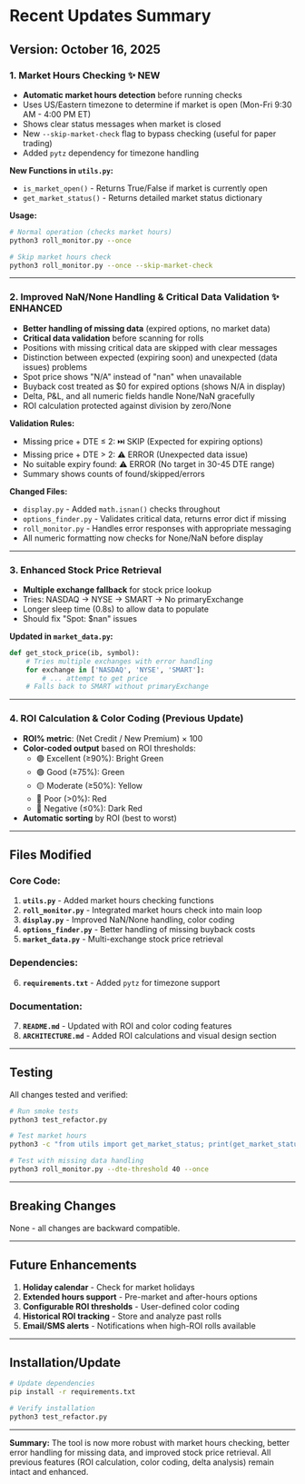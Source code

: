 # Recent Updates Summary

## Version: October 16, 2025

### 1. Market Hours Checking ✨ NEW
- **Automatic market hours detection** before running checks
- Uses US/Eastern timezone to determine if market is open (Mon-Fri 9:30 AM - 4:00 PM ET)
- Shows clear status messages when market is closed
- New `--skip-market-check` flag to bypass checking (useful for paper trading)
- Added `pytz` dependency for timezone handling

**New Functions in `utils.py`:**
- `is_market_open()` - Returns True/False if market is currently open
- `get_market_status()` - Returns detailed market status dictionary

**Usage:**
```bash
# Normal operation (checks market hours)
python3 roll_monitor.py --once

# Skip market hours check
python3 roll_monitor.py --once --skip-market-check
```

---

### 2. Improved NaN/None Handling & Critical Data Validation ✨ ENHANCED
- **Better handling of missing data** (expired options, no market data)
- **Critical data validation** before scanning for rolls
- Positions with missing critical data are skipped with clear messages
- Distinction between expected (expiring soon) and unexpected (data issues) problems
- Spot price shows "N/A" instead of "nan" when unavailable
- Buyback cost treated as $0 for expired options (shows N/A in display)
- Delta, P&L, and all numeric fields handle None/NaN gracefully
- ROI calculation protected against division by zero/None

**Validation Rules:**
- Missing price + DTE ≤ 2: ⏭️ SKIP (Expected for expiring options)
- Missing price + DTE > 2: ⚠️ ERROR (Unexpected data issue)
- No suitable expiry found: ⚠️ ERROR (No target in 30-45 DTE range)
- Summary shows counts of found/skipped/errors

**Changed Files:**
- `display.py` - Added `math.isnan()` checks throughout
- `options_finder.py` - Validates critical data, returns error dict if missing
- `roll_monitor.py` - Handles error responses with appropriate messaging
- All numeric formatting now checks for None/NaN before display

---

### 3. Enhanced Stock Price Retrieval
- **Multiple exchange fallback** for stock price lookup
- Tries: NASDAQ → NYSE → SMART → No primaryExchange
- Longer sleep time (0.8s) to allow data to populate
- Should fix "Spot: $nan" issues

**Updated in `market_data.py`:**
```python
def get_stock_price(ib, symbol):
    # Tries multiple exchanges with error handling
    for exchange in ['NASDAQ', 'NYSE', 'SMART']:
        # ... attempt to get price
    # Falls back to SMART without primaryExchange
```

---

### 4. ROI Calculation & Color Coding (Previous Update)
- **ROI% metric**: (Net Credit / New Premium) × 100
- **Color-coded output** based on ROI thresholds:
  - 🟢 Excellent (≥90%): Bright Green
  - 🟢 Good (≥75%): Green  
  - 🟡 Moderate (≥50%): Yellow
  - 🔴 Poor (>0%): Red
  - 🔴 Negative (≤0%): Dark Red
- **Automatic sorting** by ROI (best to worst)

---

## Files Modified

### Core Code:
1. **`utils.py`** - Added market hours checking functions
2. **`roll_monitor.py`** - Integrated market hours check into main loop
3. **`display.py`** - Improved NaN/None handling, color coding
4. **`options_finder.py`** - Better handling of missing buyback costs
5. **`market_data.py`** - Multi-exchange stock price retrieval

### Dependencies:
6. **`requirements.txt`** - Added `pytz` for timezone support

### Documentation:
7. **`README.md`** - Updated with ROI and color coding features
8. **`ARCHITECTURE.md`** - Added ROI calculations and visual design section

---

## Testing

All changes tested and verified:
```bash
# Run smoke tests
python3 test_refactor.py

# Test market hours
python3 -c "from utils import get_market_status; print(get_market_status())"

# Test with missing data handling
python3 roll_monitor.py --dte-threshold 40 --once
```

---

## Breaking Changes

None - all changes are backward compatible.

---

## Future Enhancements

1. **Holiday calendar** - Check for market holidays
2. **Extended hours support** - Pre-market and after-hours options
3. **Configurable ROI thresholds** - User-defined color coding
4. **Historical ROI tracking** - Store and analyze past rolls
5. **Email/SMS alerts** - Notifications when high-ROI rolls available

---

## Installation/Update

```bash
# Update dependencies
pip install -r requirements.txt

# Verify installation
python3 test_refactor.py
```

---

**Summary:** The tool is now more robust with market hours checking, better error handling for missing data, and improved stock price retrieval. All previous features (ROI calculation, color coding, delta analysis) remain intact and enhanced.
